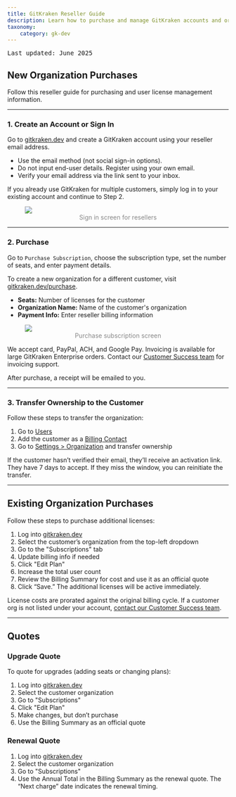 ```yaml
---
title: GitKraken Reseller Guide
description: Learn how to purchase and manage GitKraken accounts and organizations as a reseller.
taxonomy:
    category: gk-dev
---
```


<kbd>Last updated: June 2025</kbd>

## New Organization Purchases

Follow this reseller guide for purchasing and user license management information.

***

### 1. Create an Account or Sign In

Go to [gitkraken.dev](https://gitkraken.dev/?source=help_center) and create a GitKraken account using your reseller email address.

- Use the email method (not social sign-in options).
- Do not input end-user details. Register using your own email.
- Verify your email address via the link sent to your inbox.

<div class='callout callout--basic'>
    <p>If you already use GitKraken for multiple customers, simply log in to your existing account and continue to Step 2.</p>
</div>

<figure>
  <img src="/wp-content/uploads/gk-dev-reseller-sign-in.png" srcset="/wp-content/uploads/gk-dev-reseller-sign-in@2x.png" class="help-center-img center img-bordered">
  <figcaption style="text-align: center; color: #888;">Sign in screen for resellers</figcaption>
</figure>

***

### 2. Purchase

Go to `Purchase Subscription`, choose the subscription type, set the number of seats, and enter payment details.

<div class='callout callout--basic'>
    <p>To create a new organization for a different customer, visit <a href="https://gitkraken.dev/purchase?source=help_center">gitkraken.dev/purchase</a>.</p>
</div>

- **Seats:** Number of licenses for the customer
- **Organization Name:** Name of the customer's organization
- **Payment Info:** Enter reseller billing information

<figure>
  <img src="/wp-content/uploads/gk-dev-reseller-purchase-0.png" srcset="/wp-content/uploads/gk-dev-reseller-purchase-0@2x.png" class="help-center-img center img-bordered">
  <figcaption style="text-align: center; color: #888;">Purchase subscription screen</figcaption>
</figure>

<div class='callout callout--basic'>
    <p>We accept card, PayPal, ACH, and Google Pay. Invoicing is available for large GitKraken Enterprise orders. Contact our <a href="https://www.gitkraken.com/sales-inquiries">Customer Success team</a> for invoicing support.</p>
</div>

After purchase, a receipt will be emailed to you.

***

### 3. Transfer Ownership to the Customer

Follow these steps to transfer the organization:

1. Go to [Users](https://gitkraken.dev/users?source=help_center)
2. Add the customer as a [Billing Contact](/gk-dev/gk-dev-organization/#roles)
3. Go to [Settings > Organization](https://gitkraken.dev/settings/organization?source=help_center) and transfer ownership

If the customer hasn’t verified their email, they’ll receive an activation link. They have 7 days to accept. If they miss the window, you can reinitiate the transfer.

***

## Existing Organization Purchases

Follow these steps to purchase additional licenses:

1. Log into [gitkraken.dev](https://gitkraken.dev/?source=help_center&product=gitkraken_dot_dev)
2. Select the customer’s organization from the top-left dropdown
3. Go to the "Subscriptions" tab
4. Update billing info if needed
5. Click "Edit Plan"
6. Increase the total user count
7. Review the Billing Summary for cost and use it as an official quote
8. Click “Save.” The additional licenses will be active immediately.

<div class='callout callout--basic'>
    <p>License costs are prorated against the original billing cycle. If a customer org is not listed under your account, <a href="https://www.gitkraken.com/sales-inquiries?source=help_center">contact our Customer Success team</a>.</p>
</div>

***

## Quotes

### Upgrade Quote

To quote for upgrades (adding seats or changing plans):

1. Log into [gitkraken.dev](https://gitkraken.dev/?source=help_center&product=gitkraken_dot_dev)
2. Select the customer organization
3. Go to "Subscriptions"
4. Click "Edit Plan"
5. Make changes, but don’t purchase
6. Use the Billing Summary as an official quote

### Renewal Quote

1. Log into [gitkraken.dev](https://gitkraken.dev/?source=help_center&product=gitkraken_dot_dev)
2. Select the customer organization
3. Go to "Subscriptions"
4. Use the Annual Total in the Billing Summary as the renewal quote. The “Next charge” date indicates the renewal timing.
